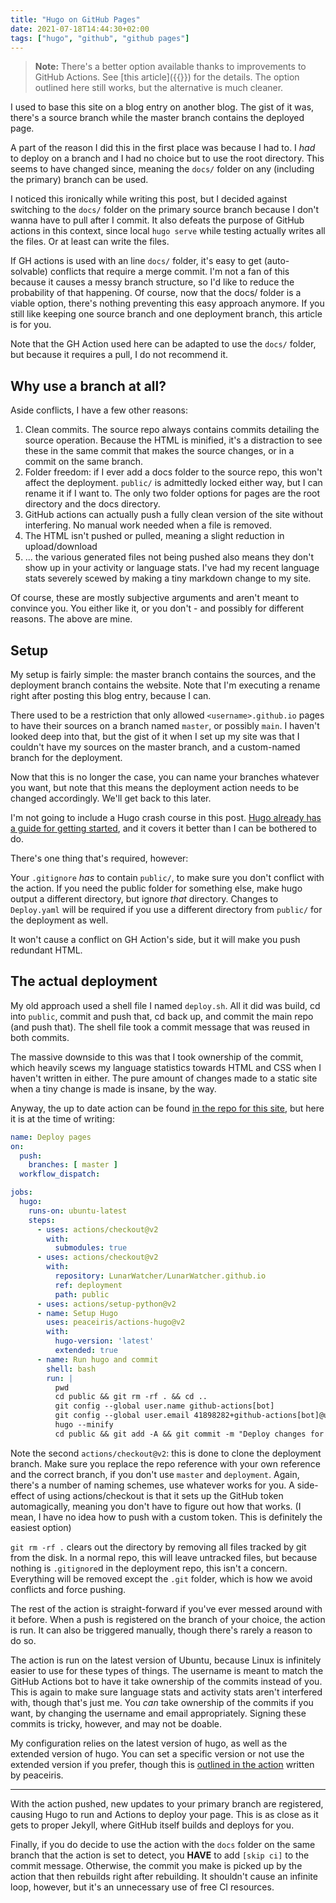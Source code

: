 ```yaml
---
title: "Hugo on GitHub Pages"
date: 2021-07-18T14:44:30+02:00
tags: ["hugo", "github", "github pages"]
---
```


> **Note:** There's a better option available thanks to improvements to GitHub Actions. See [this article]({{<ref path="/posts/2023-08-29-hugo-on-github-pages-revised.md">}}) for  the details. The option outlined here still works, but the alternative is much cleaner.

I used to base this site on a blog entry on another blog. The gist of it was, there's a source branch while the master branch contains the deployed page. 

A part of the reason I did this in the first place was because I had to. I _had_ to deploy on a branch and I had no choice but to use the root directory. This seems to have changed since, meaning the `docs/` folder on any (including the primary) branch can be used.

I noticed this ironically while writing this post, but I decided against switching to the `docs/` folder on the primary source branch because I don't wanna have to pull after I commit. It also defeats the purpose of GitHub actions in this context, since local `hugo serve` while testing actually writes all the files. Or at least can write the files.

If GH actions is used with an line `docs/` folder, it's easy to get (auto-solvable) conflicts that require a merge commit. I'm not a fan of this because it causes a messy branch structure, so I'd like to reduce the probability of that happening. Of course, now that the docs/ folder is a viable option, there's nothing preventing this easy approach anymore. If you still like keeping one source branch and one deployment branch, this article is for you.

Note that the GH Action used here can be adapted to use the `docs/` folder, but because it requires a pull, I do not recommend it.

## Why use a branch at all?

Aside conflicts, I have a few other reasons:

1. Clean commits. The source repo always contains commits detailing the source operation. Because the HTML is minified, it's a distraction to see these in the same commit that makes the source changes, or in a commit on the same branch.
2. Folder freedom: if I ever add a docs folder to the source repo, this won't affect the deployment. `public/` is admittedly locked either way, but I can rename it if I want to. The only two folder options for pages are the root directory and the docs directory.
3. GitHub actions can actually push a fully clean version of the site without interfering. No manual work needed when a file is removed.
4. The HTML isn't pushed or pulled, meaning a slight reduction in upload/download
5. ... the various generated files not being pushed also means they don't show up in your activity or language stats. I've had my recent language stats severely scewed by making a tiny markdown change to my site.

Of course, these are mostly subjective arguments and aren't meant to convince you. You either like it, or you don't - and possibly for different reasons. The above are mine.

## Setup

My setup is fairly simple: the master branch contains the sources, and the deployment branch contains the website. Note that I'm executing a rename right after posting this blog entry, because I can.

There used to be a restriction that only allowed `<username>.github.io` pages to have their sources on a branch named `master`, or possibly `main`. I haven't looked deep into that, but the gist of it when I set up my site was that I couldn't have my sources on the master branch, and a custom-named branch for the deployment.

Now that this is no longer the case, you can name your branches whatever you want, but note that this means the deployment action needs to be changed accordingly. We'll get back to this later.

I'm not going to include a Hugo crash course in this post. [Hugo already has a guide for getting started](https://gohugo.io/getting-started/quick-start/), and it covers it better than I can be bothered to do.

There's one thing that's required, however:

Your `.gitignore` *has* to contain `public/`, to make sure you don't conflict with the action. If you need the public folder for something else, make hugo output a different directory, but ignore _that_ directory. Changes to `Deploy.yaml` will be required if you use a different directory from `public/` for the deployment as well.

It won't cause a conflict on GH Action's side, but it will make you push redundant HTML.

## The actual deployment

My old approach used a shell file I named `deploy.sh`. All it did was build, cd into `public`, commit and push that, cd back up, and commit the main repo (and push that). The shell file took a commit message that was reused in both commits.

The massive downside to this was that I took ownership of the commit, which heavily scews my language statistics towards HTML and CSS when I haven't written in either. The pure amount of changes made to a static site when a tiny change is made is insane, by the way.

Anyway, the up to date action can be found [in the repo for this site](https://github.com/LunarWatcher/lunarwatcher.github.io/blob/master/.github/workflows/Deploy.yaml), but here it is at the time of writing:

```yaml
name: Deploy pages
on:
  push:
    branches: [ master ]
  workflow_dispatch:

jobs:
  hugo:
    runs-on: ubuntu-latest
    steps:
      - uses: actions/checkout@v2
        with:
          submodules: true
      - uses: actions/checkout@v2
        with:
          repository: LunarWatcher/LunarWatcher.github.io
          ref: deployment
          path: public
      - uses: actions/setup-python@v2
      - name: Setup Hugo
        uses: peaceiris/actions-hugo@v2
        with:
          hugo-version: 'latest'
          extended: true
      - name: Run hugo and commit
        shell: bash
        run: |
          pwd
          cd public && git rm -rf . && cd ..
          git config --global user.name github-actions[bot]
          git config --global user.email 41898282+github-actions[bot]@users.noreply.github.com
          hugo --minify
          cd public && git add -A && git commit -m "Deploy changes for ${GITHUB_SHA}" && git push origin deployment
```

Note the second `actions/checkout@v2`: this is done to clone the deployment branch. Make sure you replace the repo reference with your own reference and the correct branch, if you don't use `master` and `deployment`. Again, there's a number of naming schemes, use whatever works for you. A side-effect of using actions/checkout is that it sets up the GitHub token automagically, meaning you don't have to figure out how that works. (I mean, I have no idea how to push with a custom token. This is definitely the easiest option)

`git rm -rf .` clears out the directory by removing all files tracked by git from the disk. In a normal repo, this will leave untracked files, but because nothing is `.gitignore`d in the deployment repo, this isn't a concern. Everything will be removed except the `.git` folder, which is how we avoid conflicts and force pushing.

The rest of the action is straight-forward if you've ever messed around with it before. When a push is registered on the branch of your choice, the action is run. It can also be triggered manually, though there's rarely a reason to do so.

The action is run on the latest version of Ubuntu, because Linux is infinitely easier to use for these types of things. The username is meant to match the GitHub Actions bot to have it take ownership of the commits instead of you. This is again to make sure language stats and activity stats aren't interfered with, though that's just me. You _can_ take ownership of the commits if you want, by changing the username and email appropriately. Signing these commits is tricky, however, and may not be doable.

My configuration relies on the latest version of hugo, as well as the extended version of hugo. You can set a specific version or not use the extended version if you prefer, though this is [outlined in the action](https://github.com/peaceiris/actions-hugo) written by peaceiris.

---

With the action pushed, new updates to your primary branch are registered, causing Hugo to run and Actions to deploy your page. This is as close as it gets to proper Jekyll, where GitHub itself builds and deploys for you.

Finally, if you do decide to use the action with the `docs` folder on the same branch that the action is set to detect, you **HAVE** to add `[skip ci]` to the commit message. Otherwise, the commit you make is picked up by the action that then rebuilds right after rebuilding. It shouldn't cause an infinite loop, however, but it's an unnecessary use of free CI resources.

